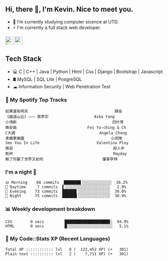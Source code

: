 ## Hi, there 👋, I'm Kevin. Nice to meet you.

- 🌱 I’m currently studying computer sicence at UTD.
- ⚡ I'm currently a full stack web developer.

<a href="https://www.linkedin.com/in/kevin12686/"><img alt="LinkedIn" src="https://img.shields.io/badge/linkedin%20-%230077B5.svg?&style=for-the-badge&logo=linkedin&logoColor=white" height=25></a>
<a href="https://www.instagram.com/kevin12686/"><img src="https://img.shields.io/badge/instagram-3f729b?&style=for-the-badge&logo=instagram&logoColor=white" height=25></a>

## Tech Stack

* 💻 C | C++ | Java | Python | Html | Css | Django | Bootstrap | Javascript
* 🛢️ MySQL | SQL Lite | PosgreSQL
* ☁ Information Security | Web Penetration Test

### 🎵 My Spotify Top Tracks

<!-- spotify start -->

```text
如果還有明天                                      薛岳
《越過山丘》——— 致李宗                    Aska Yang
小清新                                          四叶草
晚安曲                               Fei Yu-ching & Ch
C大調                                     Angela Chang
青蘋果樂園                                      小虎隊
See You In Life                         Valentina Ploy
晚安                                            颜人中
乾杯                                            Mayday
輸了你贏了世界又如何                          優客李林
```

<!-- spotify end -->

### I'm a night 🦉

<!-- early_bird start -->

```text
🌞 Morning    88 commits  ███████▌░░░░░░░░░░░░░  36.2%
🌆 Daytime     7 commits  ▌░░░░░░░░░░░░░░░░░░░░   2.9%
🌃 Evening    73 commits  ██████▎░░░░░░░░░░░░░░  30.0%
🌙 Night      75 commits  ██████▍░░░░░░░░░░░░░░  30.9%
```

<!-- early_bird end -->

### 📊 Weekly development breakdown

<!-- code_time start -->

```text
CSS        0 secs         ███████████████████▉░  94.9%
HTML       0 secs         █░░░░░░░░░░░░░░░░░░░░   5.1%
```

<!-- code_time end -->

### 🧰 My Code::Stats XP (Recent Languages)

<!-- codestats start -->

```text
Total XP :::::::::::: lvl   8 (  123,452 XP) (+   301)
Plain text :::::::::: lvl   2 (    7,711 XP) (+   301)
```

<!-- codestats end -->
